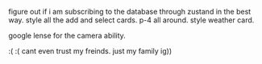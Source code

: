 figure out if i am subscribing to the database through zustand in the best way.
style all the add and select cards. p-4 all around. style weather card. 

google lense for the camera ability.

:( :( cant even trust my freinds. just my family ig))
